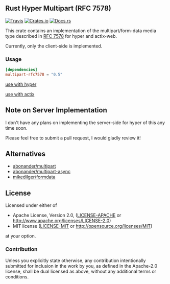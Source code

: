 ## Rust Hyper Multipart (RFC 7578)

[![Travis](https://img.shields.io/travis/jeizsm/rust-multipart-rfc7578.svg)](https://travis-ci.org/jeizsm/rust-multipart-rfc7578)
[![Crates.io](https://img.shields.io/crates/v/multipart-rfc7578.svg)](https://crates.io/crates/multipart-rfc7578)
[![Docs.rs](https://docs.rs/multipart-rfc7578/badge.svg)](https://docs.rs/multipart-rfc7578/)

This crate contains an implementation of the multipart/form-data media
type described in [RFC 7578](https://tools.ietf.org/html/rfc7578) for
hyper and actix-web.

Currently, only the client-side is implemented.

### Usage

```toml
[dependencies]
multipart-rfc7578 = "0.5"
```

[use with hyper](https://docs.rs/multipart-rfc7578/0.5/multipart_rfc7578/multipart/struct.Form.html#method.set_hyper_body)

[use with actix](https://docs.rs/multipart-rfc7578/0.5/multipart_rfc7578/multipart/struct.Form.html#method.set_actix_body)


## Note on Server Implementation

I don't have any plans on implementing the server-side for hyper of this any time soon.

Please feel free to submit a pull request, I would gladly review it!

## Alternatives

  * [abonander/multipart](https://github.com/abonander/multipart)
  * [abonander/multipart-async](https://crates.io/crates/multipart-async)
  * [mikedilger/formdata](https://github.com/mikedilger/formdata)

## License

Licensed under either of

 * Apache License, Version 2.0, ([LICENSE-APACHE](LICENSE-APACHE) or http://www.apache.org/licenses/LICENSE-2.0)
 * MIT license ([LICENSE-MIT](LICENSE-MIT) or http://opensource.org/licenses/MIT)

at your option.

### Contribution

Unless you explicitly state otherwise, any contribution intentionally submitted for inclusion in the work by you, as defined in the Apache-2.0 license, shall be dual licensed as above, without any additional terms or conditions.
